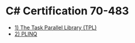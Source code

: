# C# Certification 70-483

- [1) The Task Parallel Library (TPL)](https://github.com/marcosjroig/CSharp_Certification_70-483/blob/master/1-Task_Parallel_library.md)
- [2) PLINQ](https://github.com/marcosjroig/CSharp_Certification_70-483/blob/master/2-PLINQ.md)
